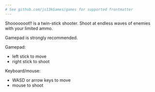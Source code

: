 ```yaml
---
# See github.com/js13kGames/games for supported frontmatter
---
```

Shooooooot!! is a twin-stick shooter. Shoot at endless waves of enemies with your limited ammo.

Gamepad is strongly recommended.

Gamepad:
- left stick to move
- right stick to shoot

Keyboard/mouse:
- WASD or arrow keys to move
- mouse to shoot